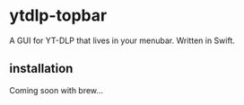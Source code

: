 # ytdlp-topbar
A GUI for YT-DLP that lives in your menubar.
Written in Swift.

## installation

Coming soon with brew...
